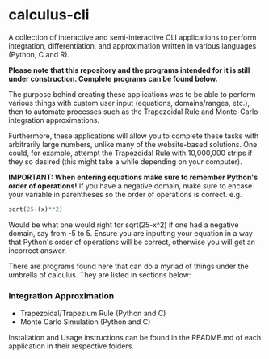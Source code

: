 # calculus-cli
A collection of interactive and semi-interactive CLI applications to perform integration, differentiation, and approximation written in various languages (Python, C and R).

**Please note that this repository and the programs intended for it is still under construction. Complete programs can be found below.**

The purpose behind creating these applications was to be able to perform various things with custom user input (equations, domains/ranges, etc.), then to automate processes such as the Trapezoidal Rule and Monte-Carlo integration approximations.

Furthermore, these applications will allow you to complete these tasks with arbitrarily large numbers, unlike many of the website-based solutions. One could, for example, attempt the Trapezoidal Rule with 10,000,000 strips if they so desired (this might take a while depending on your computer).

**IMPORTANT: When entering equations make sure to remember Python's order of operations!**
If you have a negative domain, make sure to encase your variable in parentheses so the order of operations is correct.
e.g.
```python
sqrt(25-(x)**2)
```
Would be what one would right for sqrt(25-x^2) if one had a negative domain, say from -5 to 5. Ensure you are inputting your equation in a way that Python's order of operations will be correct, otherwise you will get an incorrect answer.

There are programs found here that can do a myriad of things under the umbrella of calculus. They are listed in sections below:

### Integration Approximation
* Trapezoidal/Trapezium Rule (Python and C)
* Monte Carlo Simulation (Python and C)

Installation and Usage instructions can be found in the README.md of each application in their respective folders.
